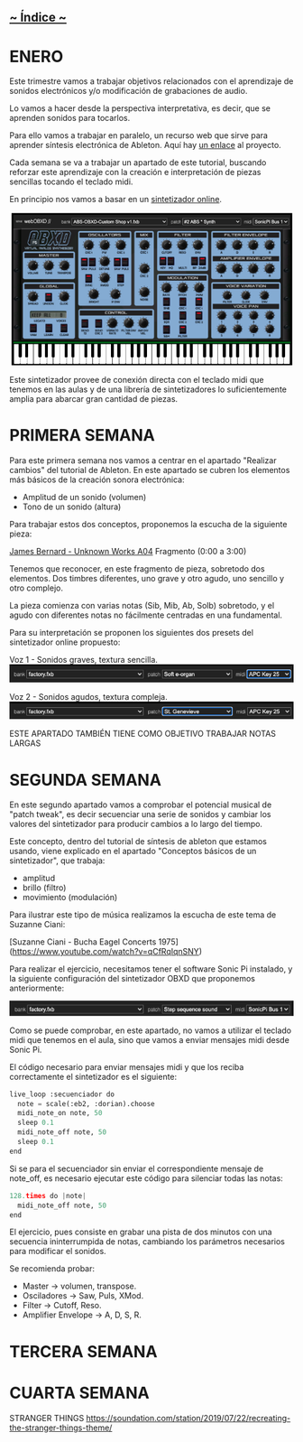 ## [~ Índice ~](Indice.md)

# ENERO

Este trimestre vamos a trabajar objetivos relacionados con el aprendizaje de sonidos electrónicos y/o modificación de grabaciones de audio. 

Lo vamos a hacer desde la perspectiva interpretativa, es decir, que se aprenden sonidos para tocarlos. 

Para ello vamos a trabajar en paralelo, un recurso web que sirve para aprender síntesis electrónica de Ableton. Aquí hay [un enlace](https://learningsynths.ableton.com/es) al proyecto.

Cada semana se va a trabajar un apartado de este tutorial, buscando reforzar este aprendizaje con la creación e interpretación de piezas sencillas tocando el teclado midi.

En principio nos vamos a basar en un [sintetizador online](https://www.webaudiomodules.org/wamsynths/obxd).

![Sintetizador](imagenes/enero/sintetizador-online.png)

Este sintetizador provee de conexión directa con el teclado midi que tenemos en las aulas y de una librería de sintetizadores lo suficientemente amplia para abarcar gran cantidad de piezas.

# PRIMERA SEMANA

Para este primera semana nos vamos a centrar en el apartado "Realizar cambios" del tutorial de Ableton. En este apartado se cubren los elementos más básicos de la creación sonora electrónica: 
- Amplitud de un sonido (volumen)
- Tono de un sonido (altura)

Para trabajar estos dos conceptos, proponemos la escucha de la siguiente pieza: 

[James Bernard - Unknown Works A04](https://www.youtube.com/watch?v=RpD5EsPRTbs)
Fragmento (0:00 a 3:00)

Tenemos que reconocer, en este fragmento de pieza, sobretodo dos elementos. Dos timbres diferentes, uno grave y otro agudo, uno sencillo y otro complejo. 

La pieza comienza con varias notas (Sib, Mib, Ab, Solb) sobretodo, y el agudo con diferentes notas no fácilmente centradas en una fundamental. 

Para su interpretación se proponen los siguientes dos presets del sintetizador online propuesto:

Voz 1 - Sonidos graves, textura sencilla.
![Sintetizador1](imagenes/enero/configuracion-1.png)

Voz 2 - Sonidos agudos, textura compleja.
![Sintetizador2](imagenes/enero/configuracion-2.png)

ESTE APARTADO TAMBIÉN TIENE COMO OBJETIVO TRABAJAR NOTAS LARGAS

# SEGUNDA SEMANA

En este segundo apartado vamos a comprobar el potencial musical de "patch tweak", es decir secuenciar una serie de sonidos y cambiar los valores del sintetizador para producir cambios a lo largo del tiempo.

Este concepto, dentro del tutorial de síntesis de ableton que estamos usando, viene explicado en el apartado "Conceptos básicos de un sintetizador", que trabaja: 
- amplitud
- brillo (filtro)
- movimiento (modulación)

Para ilustrar este tipo de música realizamos la escucha de este tema de Suzanne Ciani:

[Suzanne Ciani - Bucha Eagel Concerts 1975]
(https://www.youtube.com/watch?v=qCfRqIqnSNY)

Para realizar el ejercicio, necesitamos tener el software Sonic Pi instalado, y la siguiente configuración del sintetizador OBXD que proponemos anteriormente:

![Sintetizador3](imagenes/enero/configuracion-3.png)

Como se puede comprobar, en este apartado, no vamos a utilizar el teclado midi que tenemos en el aula, sino que vamos a enviar mensajes midi desde Sonic Pi. 

El código necesario para enviar mensajes midi y que los reciba correctamente el sintetizador es el siguiente: 

``` python
live_loop :secuenciador do
  note = scale(:eb2, :dorian).choose
  midi_note_on note, 50
  sleep 0.1
  midi_note_off note, 50
  sleep 0.1
end
```

Si se para el secuenciador sin enviar el correspondiente mensaje de note_off, es necesario ejecutar este código para silenciar todas las notas: 

``` python
128.times do |note|
  midi_note_off note, 50
end
```

El ejercicio, pues consiste en grabar una pista de dos minutos con una secuencia ininterrumpida de notas, cambiando los parámetros necesarios para modificar el sonidos. 

Se recomienda probar: 
- Master ->  volumen, transpose.
- Osciladores -> Saw, Puls, XMod.
- Filter -> Cutoff, Reso.
- Amplifier Envelope -> A, D, S, R.



# TERCERA SEMANA


# CUARTA SEMANA

STRANGER THINGS
https://soundation.com/station/2019/07/22/recreating-the-stranger-things-theme/